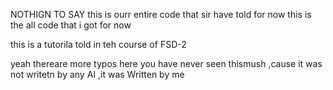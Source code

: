 NOTHIGN TO SAY 
this is ourr entire code that sir have told for now 
this is the all code that i got for now

this is a tutorila told in teh course of FSD-2 

yeah thereare more typos here you have never seen thismush ,cause it was not writetn by any AI ,it was Written by me
 
